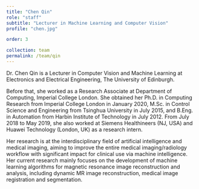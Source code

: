 ```yaml
---
title: "Chen Qin"
role: "staff"
subtitle: "Lecturer in Machine Learning and Computer Vision"
profile: "chen.jpg"

order: 3

collection: team
permalink: /team/qin
---
```

Dr. Chen Qin is a Lecturer in Computer Vision and Machine Learning at
Electronics and Electrical Engineering, The University of Edinburgh.

Before that, she worked as a Research Associate at Department of Computing,
Imperial College London. She obtained her Ph.D. in Computing Research from
Imperial College London in January 2020, M.Sc. in Control Science and
Engineering from Tsinghua University in July 2015, and B.Eng. in Automation from
Harbin Institute of Technology in July 2012. From July 2018 to May 2019, she
also worked at Siemens Healthineers (NJ, USA) and Huawei Technology (London, UK)
as a research intern.

Her research is at the interdisciplinary field of artificial intelligence and
medical imaging, aiming to improve the entire medical imaging/radiology workflow
with significant impact for clinical use via machine intelligence. Her current
research mainly focuses on the development of machine learning algorithms for
magnetic resonance image reconstruction and analysis, including dynamic MR image
reconstruction, medical image registration and segmentation. 
